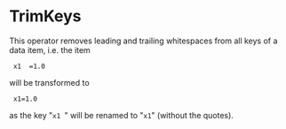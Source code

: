 TrimKeys
========

This operator removes leading and trailing whitespaces from all
keys of a data item, i.e. the item

     x1  =1.0

will be transformed to

     x1=1.0

as the key "` x1  `" will be renamed to "`x1`" (without the quotes).
